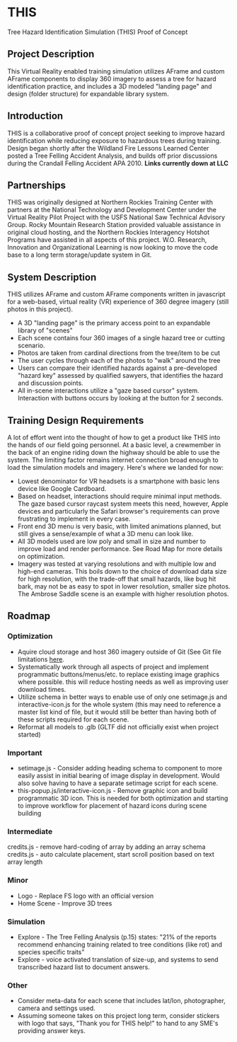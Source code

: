 # THIS
Tree Hazard Identification Simulation (THIS) Proof of Concept

## Project Description
This Virtual Reality enabled training simulation utilizes AFrame and custom AFrame components to display 360 imagery to assess a tree for hazard identification practice, and includes a 3D modeled "landing page" and design (folder structure) for expandable library system.

## Introduction
THIS is a collaborative proof of concept project seeking to improve hazard identification while reducing exposure to hazardous trees during training. Design began shortly after the Wildland Fire Lessons Learned Center posted a Tree Felling Accident Analysis, and builds off prior discussions during the Crandall Felling Accident APA 2010.
__Links currently down at LLC__

## Partnerships
THIS was originally designed at Northern Rockies Training Center with partners at the National Technology and Development Center under the Virtual Reality Pilot Project with the USFS National Saw Technical Advisory Group. Rocky Mountain Research Station provided valuable assistance in original cloud hosting, and the Northern Rockies Interagency Hotshot Programs have assisted in all aspects of this project. W.O. Research, Innovation and Organizational Learning is now looking to move the code base to a long term storage/update system in Git.

## System Description
THIS utilizes AFrame and custom AFrame components written in javascript for a web-based, virtual reality (VR) experience of 360 degree imagery (still photos in this project).

* A 3D "landing page" is the primary access point to an expandable library of "scenes"
* Each scene contains four 360 images of a single hazard tree or cutting scenario.
* Photos are taken from cardinal directions from the tree/item to be cut
* The user cycles through each of the photos to "walk" around the tree
* Users can compare their identified hazards against a pre-developed "hazard key" assessed by qualified sawyers, that identifies the hazard and discussion points.
* All in-scene interactions utilize a "gaze based cursor" system. Interaction with buttons occurs by looking at the button for 2 seconds.

## Training Design Requirements
A lot of effort went into the thought of how to get a product like THIS into the hands of our field going personnel. At a basic level, a crewmember in the back of an engine riding down the highway should be able to use the system. The limiting factor remains internet connection broad enough to load the simulation models and imagery. Here's where we landed for now:

* Lowest denominator for VR headsets is a smartphone with basic lens device like Google Cardboard.
* Based on headset, interactions should require minimal input methods. The gaze based cursor raycast system meets this need, however, Apple devices and particularly the Safari browser's requirements can prove frustrating to implement in every case.
* Front end 3D menu is very basic, with limited animations planned, but still gives a sense/example of what a 3D menu can look like.
* All 3D models used are low poly and small in size and number to improve load and render performance. See Road Map for more details on optimization.
* Imagery was tested at varying resolutions and with multiple low and high-end cameras. This boils down to the choice of download data size for high resolution, with the trade-off that small hazards, like bug hit bark, may not be as easy to spot in lower resolution, smaller size photos. The Ambrose Saddle scene is an example with higher resolution photos.

## Roadmap
### Optimization
* Aquire cloud storage and host 360 imagery outside of Git (See Git file limitations [here](https://docs.github.com/en/repositories/working-with-files/managing-large-files/about-large-files-on-github). 
* Systematically work through all aspects of project and implement programmatic buttons/menus/etc. to replace existing image graphics where possible. this will reduce hosting needs as well as improving user download times.
* Utilize schema in better ways to enable use of only one setimage.js and interactive-icon.js for the whole system (this may need to reference a master list kind of file, but it would still be better than having both of these scripts required for each scene.
* Reformat all models to .glb (GLTF did not officially exist when project started)
### Important
* setimage.js - Consider adding heading schema to component to more easily assist in initial bearing of image display in development. Would also solve having to have a separate setimage script for each scene.
* this-popup.js/interactive-icon.js - Remove graphic icon and build programmatic 3D icon. This is needed for both optimization and starting to improve workflow for placement of hazard icons during scene building
### Intermediate
credits.js - remove hard-coding of array by adding an array schema
credits.js - auto calculate placement, start scroll position based on text array length
### Minor
* Logo - Replace FS logo with an official version
* Home Scene - Improve 3D trees
### Simulation
* Explore - The Tree Felling Analysis (p.15) states: "21% of the reports recommend enhancing training related to tree conditions (like rot) and species specific traits"
* Explore - voice activated translation of size-up, and systems to send transcribed hazard list to document answers.
### Other
* Consider meta-data for each scene that includes lat/lon, photographer, camera and settings used.
* Assuming someone takes on this project long term, consider stickers with logo that says, "Thank you for THIS help!" to hand to any SME's providing answer keys.
